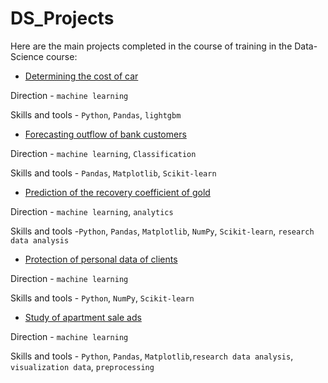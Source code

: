 # DS_Projects

Here are the main projects completed in the course of training in the Data-Science course:

 - [Determining the cost of car](https://github.com/RenataLi/DS_Projects/blob/main/Determining_the_cost_of_a_car.ipynb)

Direction - `machine learning`

Skills and tools - `Python`, `Pandas`, `lightgbm`

 - [Forecasting outflow of bank customers](https://github.com/RenataLi/DS_Projects/blob/main/Forecasting_outflow_of_bank_customers.ipynb)

Direction - `machine learning`, `Classification`

Skills and tools - `Pandas`, `Matplotlib`, `Scikit-learn`

 - [Prediction of the recovery coefficient of gold](https://github.com/RenataLi/DS_Projects/blob/main/Prediction_of_the_recovery_coefficient_of_gold.ipynb)

Direction - `machine learning`, `analytics`

Skills and tools -`Python`, `Pandas`, `Matplotlib`, `NumPy`, `Scikit-learn`, `research data analysis`

 - [Protection of personal data of clients](
https://github.com/RenataLi/DS_Projects/blob/main/Protection_of_personal_data_of_clients.ipynb)

Direction - `machine learning`

Skills and tools - `Python`, `NumPy`, `Scikit-learn`

 - [Study of apartment sale ads](https://github.com/RenataLi/DS_Projects/blob/main/Study_of_apartment_sale_ads.ipynb)

Direction - `machine learning`

Skills and tools - `Python`, `Pandas`, `Matplotlib`,`research data analysis`, `visualization data`, `preprocessing`
